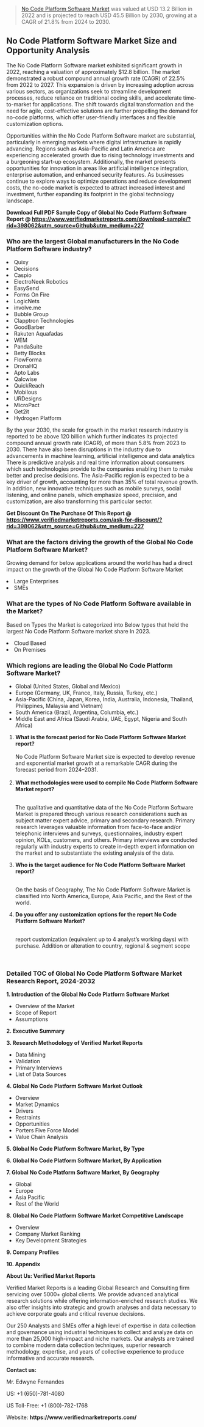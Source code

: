 <blockquote><p><p><a href="https://www.verifiedmarketreports.com/download-sample/?rid=398062&utm_source=Github&utm_medium=227" target="_blank">No Code Platform Software Market</a> was valued at USD 13.2 Billion in 2022 and is projected to reach USD 45.5 Billion by 2030, growing at a CAGR of 21.8% from 2024 to 2030.</p></blockquote><p><h2>No Code Platform Software Market Size and Opportunity Analysis</h2><p>The No Code Platform Software market exhibited significant growth in 2022, reaching a valuation of approximately $12.8 billion. The market demonstrated a robust compound annual growth rate (CAGR) of 22.5% from 2022 to 2027. This expansion is driven by increasing adoption across various sectors, as organizations seek to streamline development processes, reduce reliance on traditional coding skills, and accelerate time-to-market for applications. The shift towards digital transformation and the need for agile, cost-effective solutions are further propelling the demand for no-code platforms, which offer user-friendly interfaces and flexible customization options.</p><p>Opportunities within the No Code Platform Software market are substantial, particularly in emerging markets where digital infrastructure is rapidly advancing. Regions such as Asia-Pacific and Latin America are experiencing accelerated growth due to rising technology investments and a burgeoning start-up ecosystem. Additionally, the market presents opportunities for innovation in areas like artificial intelligence integration, enterprise automation, and enhanced security features. As businesses continue to explore ways to optimize operations and reduce development costs, the no-code market is expected to attract increased interest and investment, further expanding its footprint in the global technology landscape.</p></p><p class=""><strong>Download Full PDF Sample Copy of Global No Code Platform Software Report @ <a href="https://www.verifiedmarketreports.com/download-sample/?rid=398062&amp;utm_source=Github&amp;utm_medium=227" target="_blank">https://www.verifiedmarketreports.com/download-sample/?rid=398062&amp;utm_source=Github&amp;utm_medium=227</a></strong></p><h3 id="" class="">Who are the largest Global manufacturers in the No Code Platform Software industry?</h3><p><li>Quixy</li><li> Decisions</li><li> Caspio</li><li> ElectroNeek Robotics</li><li> EasySend</li><li> Forms On Fire</li><li> LogicNets</li><li> involve.me</li><li> Bubble Group</li><li> Clapptron Technologies</li><li> GoodBarber</li><li> Rakuten Aquafadas</li><li> WEM</li><li> PandaSuite</li><li> Betty Blocks</li><li> FlowForma</li><li> DronaHQ</li><li> Apto Labs</li><li> Qalcwise</li><li> QuickReach</li><li> Mobilous</li><li> URDesigns</li><li> MicroPact</li><li> Get2it</li><li> Hydrogen Platform</li></p><div class=""><div class="" dir="" data-message-author-role="" data-message-id="" data-message-model-slug=""><div class=""><div class=""><div class=""><div class="" dir="" data-message-author-role="" data-message-id="" data-message-model-slug=""><div class=""><div class=""><p>By the year 2030, the scale for growth in the market research industry is reported to be above 120 billion which further indicates its projected compound annual growth rate (CAGR), of more than 5.8% from 2023 to 2030. There have also been disruptions in the industry due to advancements in machine learning, artificial intelligence and data analytics There is predictive analysis and real time information about consumers which such technologies provide to the companies enabling them to make better and precise decisions. The Asia-Pacific region is expected to be a key driver of growth, accounting for more than 35% of total revenue growth. In addition, new innovative techniques such as mobile surveys, social listening, and online panels, which emphasize speed, precision, and customization, are also transforming this particular sector.</p><p><strong>Get Discount On The Purchase Of This Report @&nbsp; <a href="https://www.verifiedmarketreports.com/ask-for-discount/?rid=398062&amp;utm_source=Github&amp;utm_medium=227" target="_blank">https://www.verifiedmarketreports.com/ask-for-discount/?rid=398062&amp;utm_source=Github&amp;utm_medium=227</a></strong></p></div></div></div></div></div></div></div></div><h3 id="" class="">What are the factors driving the growth of the Global No Code Platform Software Market?</h3><p id="" class="">Growing demand for below applications around the world has had a direct impact on the growth of the Global No Code Platform Software Market</p><p id="" class=""><li>Large Enterprises</li><li> SMEs</li></p><h3 id="" class="">What are the types of No Code Platform Software available in the Market?</h3><p id="" class="">Based on Types the Market is categorized into Below types that held the largest No Code Platform Software market share In 2023.</p><p id="" class=""><li>Cloud Based</li><li> On Premises</li></p><h3 id="" class="">Which regions are leading the Global No Code Platform Software Market?</h3><ul><li>Global (United States, Global and Mexico)</li><li>Europe (Germany, UK, France, Italy, Russia, Turkey, etc.)</li><li>Asia-Pacific (China, Japan, Korea, India, Australia, Indonesia, Thailand, Philippines, Malaysia and Vietnam)</li><li>South America (Brazil, Argentina, Columbia, etc.)</li><li>Middle East and Africa (Saudi Arabia, UAE, Egypt, Nigeria and South Africa)</li></ul><p><ol><li><strong>What is the forecast period for No Code Platform Software Market report?<br /></strong><br /><span data-sheets-root="1" data-sheets-value="{&quot;1&quot;:2,&quot;2&quot;:&quot;XXXX size is expected to develop revenue and exponential market growth at a remarkable CAGR during the forecast period from 2024&ndash;2030.&quot;}" data-sheets-userformat="{&quot;2&quot;:12674,&quot;4&quot;:{&quot;1&quot;:2,&quot;2&quot;:16776960},&quot;10&quot;:2,&quot;11&quot;:0,&quot;15&quot;:&quot;Arial&quot;,&quot;16&quot;:12}">No Code Platform Software Market size is expected to develop revenue and exponential market growth at a remarkable CAGR during the forecast period from 2024&ndash;2031.</span><br /><br /></li><li><strong>What methodologies were used to compile No Code Platform Software Market report?<br /><br /></strong><p>The qualitative and quantitative data of the&nbsp;No Code Platform Software Market is prepared through various research considerations such as subject matter expert advice, primary and secondary research. Primary research leverages valuable information from face-to-face and/or telephonic interviews and surveys, questionnaires, industry expert opinion, KOLs, customers, and others. Primary interviews are conducted regularly with industry experts to create in-depth expert information on the market and to substantiate the existing analysis of the data.&nbsp;</p></li><li><strong>Who is the target audience for No Code Platform Software Market report?<br /><br /></strong><p>On the basis of Geography, The&nbsp;No Code Platform Software Market is classified into North America, Europe, Asia Pacific, and the Rest of the world.</p></li><li><strong>Do you offer any customization options for the report No Code Platform Software Market?<br /><br /></strong><p>report customization (equivalent up to 4 analyst&rsquo;s working days) with purchase. Addition or alteration to country, regional &amp; segment scope</p><p>&nbsp;</p></li></ol></p><h3 id="" class="">Detailed TOC of Global No Code Platform Software Market Research Report, 2024-2032</h3><p id="" class=""><strong>1. Introduction of the Global No Code Platform Software Market</strong></p><ul><li>Overview of the Market</li><li>Scope of Report</li><li>Assumptions</li></ul><p id="" class=""><strong>2. Executive Summary</strong></p><p id="" class=""><strong>3. Research Methodology of&nbsp;Verified Market Reports</strong></p><ul><li>Data Mining</li><li>Validation</li><li>Primary Interviews</li><li>List of Data Sources</li></ul><p id="" class=""><strong>4. Global No Code Platform Software Market Outlook</strong></p><ul><li>Overview</li><li>Market Dynamics</li><li>Drivers</li><li>Restraints</li><li>Opportunities</li><li>Porters Five Force Model</li><li>Value Chain Analysis</li></ul><p id="" class=""><strong>5. Global No Code Platform Software Market, By&nbsp;Type</strong></p><p id="" class=""><strong>6. Global No Code Platform Software Market, By Application</strong></p><p id="" class=""><strong>7. Global No Code Platform Software Market, By Geography</strong></p><ul><li>Global</li><li>Europe</li><li>Asia Pacific</li><li>Rest of the World</li></ul><p id="" class=""><strong>8. Global No Code Platform Software Market Competitive Landscape</strong></p><ul><li>Overview</li><li>Company Market Ranking</li><li>Key Development Strategies</li></ul><p id="" class=""><strong>9. Company Profiles</strong></p><p id="" class=""><strong>10. Appendix</strong></p><p id="" class=""><strong>About Us: Verified Market Reports</strong></p><p id="" class="">Verified Market Reports is a leading Global Research and Consulting firm servicing over 5000+ global clients. We provide advanced analytical research solutions while offering information-enriched research studies. We also offer insights into strategic and growth analyses and data necessary to achieve corporate goals and critical revenue decisions.</p><p id="" class="">Our 250 Analysts and SMEs offer a high level of expertise in data collection and governance using industrial techniques to collect and analyze data on more than 25,000 high-impact and niche markets. Our analysts are trained to combine modern data collection techniques, superior research methodology, expertise, and years of collective experience to produce informative and accurate research.</p><p id="" class=""><strong>Contact us:</strong></p><p id="" class="">Mr. Edwyne Fernandes</p><p id="" class="">US: +1 (650)-781-4080</p><p id="" class="">US Toll-Free: +1 (800)-782-1768</p><p id="" class="">Website: <a target="" data-test-app-aware-link=""><strong>https://www.verifiedmarketreports.com/</strong></a></p>
